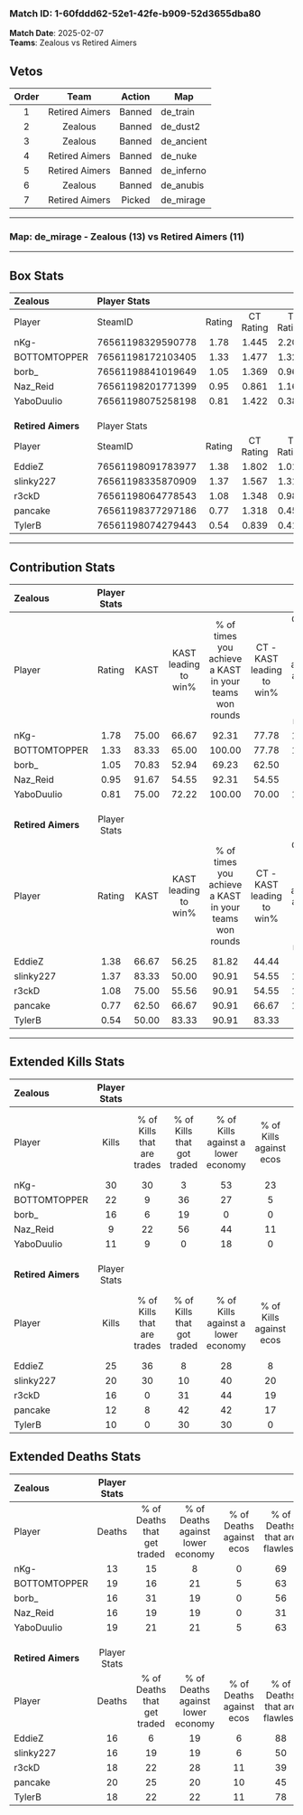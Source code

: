 ### Match ID: 1-60fddd62-52e1-42fe-b909-52d3655dba80  
**Match Date**: 2025-02-07  
**Teams**: Zealous vs Retired Aimers  

## Vetos  

| Order | Team | Action | Map |
| :---: | :--: | :----: | --- |
| 1 | Retired Aimers | Banned | de_train |
| 2 | Zealous | Banned | de_dust2 |
| 3 | Zealous | Banned | de_ancient |
| 4 | Retired Aimers | Banned | de_nuke |
| 5 | Retired Aimers | Banned | de_inferno |
| 6 | Zealous | Banned | de_anubis |
| 7 | Retired Aimers | Picked | de_mirage |

---  

### **Map**: de_mirage - Zealous (13) vs Retired Aimers (11)  
---  

## Box Stats  

| **Zealous**        | Player Stats      |        |           |          |       |       |       |         |        |      |     |
| :- | :- | :-: | :-: | :-: | :-: | :-: | :-: | :-: | :-: | :-: | :-: |
| Player             | SteamID           | Rating | CT Rating | T Rating | KAST  |  ADR  | Kills | Assists | Deaths | K/D  | HS% |
| nKg-               | 76561198329590778 |  1.78  |   1.445   |  2.206   | 75.00 | 117.5 |  30   |    1    |   13   | 2.31 | 50  |
| BOTTOMTOPPER       | 76561198172103405 |  1.33  |   1.477   |  1.323   | 83.33 | 87.8  |  22   |    3    |   19   | 1.16 | 77  |
| borb_              | 76561198841019649 |  1.05  |   1.369   |  0.962   | 70.83 | 75.8  |  16   |    3    |   16   | 1.00 | 68  |
| Naz_Reid           | 76561198201771399 |  0.95  |   0.861   |  1.167   | 91.67 | 61.4  |   9   |   12    |   16   | 0.56 | 44  |
| YaboDuulio         | 76561198075258198 |  0.81  |   1.422   |  0.384   | 75.00 | 62.4  |  11   |    7    |   19   | 0.58 | 45  |
|                    |                   |        |           |          |       |       |       |         |        |      |     |
|                    |                   |        |           |          |       |       |       |         |        |      |     |
|                    |                   |        |           |          |       |       |       |         |        |      |     |
| **Retired Aimers** | Player Stats      |        |           |          |       |       |       |         |        |      |     |
| Player             | SteamID           | Rating | CT Rating | T Rating | KAST  |  ADR  | Kills | Assists | Deaths | K/D  | HS% |
| EddieZ             | 76561198091783977 |  1.38  |   1.802   |  1.010   | 66.67 | 85.6  |  25   |    4    |   16   | 1.56 | 32  |
| slinky227          | 76561198335870909 |  1.37  |   1.567   |  1.314   | 83.33 | 94.2  |  20   |    9    |   16   | 1.25 | 40  |
| r3ckD              | 76561198064778543 |  1.08  |   1.348   |  0.984   | 75.00 | 83.4  |  16   |    6    |   18   | 0.89 | 43  |
| pancake            | 76561198377297186 |  0.77  |   1.318   |  0.453   | 62.50 | 74.3  |  12   |    7    |   20   | 0.60 | 75  |
| TylerB             | 76561198074279443 |  0.54  |   0.839   |  0.415   | 50.00 | 43.0  |  10   |    3    |   18   | 0.56 | 40  |
---  

## Contribution Stats  

| **Zealous**        | Player Stats |       |                      |                                                        |                           |                                                             |                          |                                                            |
| :- | :-: | :-: | :-: | :-: | :-: | :-: | :-: | :-: |
| Player             |    Rating    | KAST  | KAST leading to win% | % of times you achieve a KAST in your teams won rounds | CT - KAST leading to win% | CT - % of times you achieve a KAST in your teams won rounds | T - KAST leading to win% | T - % of times you achieve a KAST in your teams won rounds |
| nKg-               |     1.78     | 75.00 |        66.67         |                         92.31                          |           77.78           |                           100.00                            |          55.56           |                           83.33                            |
| BOTTOMTOPPER       |     1.33     | 83.33 |        65.00         |                         100.00                         |           77.78           |                           100.00                            |          54.55           |                           100.00                           |
| borb_              |     1.05     | 70.83 |        52.94         |                         69.23                          |           62.50           |                            71.43                            |          44.44           |                           66.67                            |
| Naz_Reid           |     0.95     | 91.67 |        54.55         |                         92.31                          |           54.55           |                            85.71                            |          54.55           |                           100.00                           |
| YaboDuulio         |     0.81     | 75.00 |        72.22         |                         100.00                         |           70.00           |                           100.00                            |          75.00           |                           100.00                           |
|                    |              |       |                      |                                                        |                           |                                                             |                          |                                                            |
|                    |              |       |                      |                                                        |                           |                                                             |                          |                                                            |
|                    |              |       |                      |                                                        |                           |                                                             |                          |                                                            |
| **Retired Aimers** | Player Stats |       |                      |                                                        |                           |                                                             |                          |                                                            |
| Player             |    Rating    | KAST  | KAST leading to win% | % of times you achieve a KAST in your teams won rounds | CT - KAST leading to win% | CT - % of times you achieve a KAST in your teams won rounds | T - KAST leading to win% | T - % of times you achieve a KAST in your teams won rounds |
| EddieZ             |     1.38     | 66.67 |        56.25         |                         81.82                          |           44.44           |                            66.67                            |          71.43           |                           100.00                           |
| slinky227          |     1.37     | 83.33 |        50.00         |                         90.91                          |           54.55           |                           100.00                            |          44.44           |                           80.00                            |
| r3ckD              |     1.08     | 75.00 |        55.56         |                         90.91                          |           54.55           |                           100.00                            |          57.14           |                           80.00                            |
| pancake            |     0.77     | 62.50 |        66.67         |                         90.91                          |           66.67           |                           100.00                            |          66.67           |                           80.00                            |
| TylerB             |     0.54     | 50.00 |        83.33         |                         90.91                          |           83.33           |                            83.33                            |          83.33           |                           100.00                           |
---  

## Extended Kills Stats  

| **Zealous**        | Player Stats |                            |                            |                                    |                         |                              |                                 |                                       |                    |           |
| :- | :-: | :-: | :-: | :-: | :-: | :-: | :-: | :-: | :-: | :-: |
| Player             |    Kills     | % of Kills that are trades | % of Kills that got traded | % of Kills against a lower economy | % of Kills against ecos | % of Kills that are flawless | % of Kills that are close duels | % of Kills that are assisted by flash | Pistol Round Kills | AWP Kills |
| nKg-               |      30      |             30             |             3              |                 53                 |           23            |              60              |               13                |                   0                   |         2          |     4     |
| BOTTOMTOPPER       |      22      |             9              |             36             |                 27                 |            5            |              64              |                5                |                   5                   |         4          |     0     |
| borb_              |      16      |             6              |             19             |                 0                  |            0            |              56              |                6                |                   0                   |         1          |     0     |
| Naz_Reid           |      9       |             22             |             56             |                 44                 |           11            |              33              |               33                |                  22                   |         1          |     0     |
| YaboDuulio         |      11      |             9              |             0              |                 18                 |            0            |              73              |                0                |                   0                   |         0          |     1     |
|                    |              |                            |                            |                                    |                         |                              |                                 |                                       |                    |           |
|                    |              |                            |                            |                                    |                         |                              |                                 |                                       |                    |           |
|                    |              |                            |                            |                                    |                         |                              |                                 |                                       |                    |           |
| **Retired Aimers** | Player Stats |                            |                            |                                    |                         |                              |                                 |                                       |                    |           |
| Player             |    Kills     | % of Kills that are trades | % of Kills that got traded | % of Kills against a lower economy | % of Kills against ecos | % of Kills that are flawless | % of Kills that are close duels | % of Kills that are assisted by flash | Pistol Round Kills | AWP Kills |
| EddieZ             |      25      |             36             |             8              |                 28                 |            8            |              44              |                4                |                   0                   |         1          |     0     |
| slinky227          |      20      |             30             |             10             |                 40                 |           20            |              65              |               15                |                  10                   |         1          |     0     |
| r3ckD              |      16      |             0              |             31             |                 44                 |           19            |              69              |                6                |                   6                   |         1          |     0     |
| pancake            |      12      |             8              |             42             |                 42                 |           17            |              50              |                0                |                   0                   |         1          |     0     |
| TylerB             |      10      |             0              |             30             |                 30                 |            0            |              60              |               10                |                  10                   |         2          |     4     |
## Extended Deaths Stats  

| **Zealous**        | Player Stats |                             |                                   |                          |                               |                            |                           |               |
| :- | :-: | :-: | :-: | :-: | :-: | :-: | :-: | :-: |
| Player             |    Deaths    | % of Deaths that get traded | % of Deaths against lower economy | % of Deaths against ecos | % of Deaths that are flawless | % of Deaths that are close | % of Deaths while blinded | Deaths to AWP |
| nKg-               |      13      |             15              |                 8                 |            0             |              69               |             15             |             0             |       1       |
| BOTTOMTOPPER       |      19      |             16              |                21                 |            5             |              63               |             0              |             5             |       1       |
| borb_              |      16      |             31              |                19                 |            0             |              56               |             6              |             6             |       0       |
| Naz_Reid           |      16      |             19              |                19                 |            0             |              31               |             13             |             6             |       0       |
| YaboDuulio         |      19      |             21              |                21                 |            5             |              63               |             5              |             5             |       2       |
|                    |              |                             |                                   |                          |                               |                            |                           |               |
|                    |              |                             |                                   |                          |                               |                            |                           |               |
|                    |              |                             |                                   |                          |                               |                            |                           |               |
| **Retired Aimers** | Player Stats |                             |                                   |                          |                               |                            |                           |               |
| Player             |    Deaths    | % of Deaths that get traded | % of Deaths against lower economy | % of Deaths against ecos | % of Deaths that are flawless | % of Deaths that are close | % of Deaths while blinded | Deaths to AWP |
| EddieZ             |      16      |              6              |                19                 |            6             |              88               |             0              |             0             |       2       |
| slinky227          |      16      |             19              |                19                 |            6             |              50               |             13             |             6             |       1       |
| r3ckD              |      18      |             22              |                28                 |            11            |              39               |             17             |             6             |       0       |
| pancake            |      20      |             25              |                20                 |            10            |              45               |             20             |             0             |       2       |
| TylerB             |      18      |             22              |                22                 |            11            |              78               |             0              |             6             |       0       |
